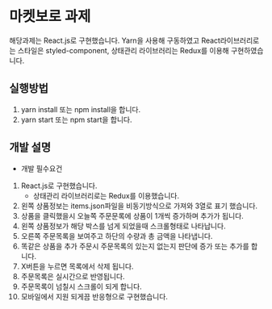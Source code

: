 # 마켓보로 과제 

해당과제는 React.js로 구현했습니다. Yarn을 사용해 구동하였고 React라이브러리로는 스타일은 styled-component, 상태관리 라이브러리는 Redux를 이용해 구현하였습니다.

## 실행방법

1. yarn install 또는 npm install을 합니다.
2. yarn start 또는 npm start을 합니다.

## 개발 설명
* 개발 필수요건
1. React.js로 구현했습니다.
    - 상태관리 라이브러리로는 Redux를 이용했습니다.
2. 왼쪽 상품정보는 items.json파일을 비동기방식으로 가져와 3열로 표기 했습니다.
3. 상품을 클릭했을시 오늘쪽 주문문록에 상품이 1개씩 증가하며 추가가 됩니다.
4. 왼쪽 상품정보가 해당 박스를 넘게 되었을때 스크롤형태로 나타납니다.
5. 오른쪽 주문목록을 보여주고 하단의 수량과 총 금액을 나타냅니다.
6. 똑같은 상품을 추가 주문시 주문목록의 있는지 없는지 판단에 증가 또는 추가를 합니다.
7. X버튼을 누르면 목록에서 삭제 됩니다.
8. 주문목록은 실시간으로 반영됩니다.
9. 주문목록이 넘칠시 스크롤이 되게 합니다.
10. 모바일에서 지원 되게끔 반응형으로 구현했습니다.

